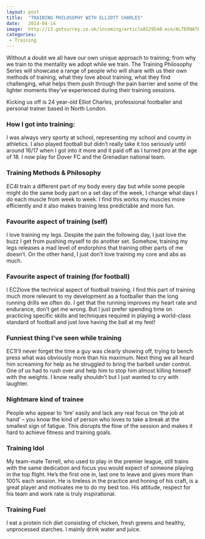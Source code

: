 ```yaml
---
layout: post
title:  "TRAINING PHILOSOPHY WITH ELLIOTT CHARLES"
date:   2014-04-14
image:  http://i3.getsurrey.co.uk/incoming/article8129540.ece/ALTERNATES/s615/Charles.jpg
categories:
 - Training
---
```


Without a doubt we all have our own unique approach to training; from why we train to the mentality we adopt while we train. The Training Philosophy Series will showcase a range of people who will share with us their own methods of training, what they love about training, what they find challenging, what helps them push through the pain barrier and some of the lighter moments they’ve experienced during their training sessions.

Kicking us off is 24 year-old Elliot Charles, professional footballer and personal trainer based in North London.

### How I got into training:

I was always very sporty at school, representing my school and county in athletics.  I also played football but didn’t really take it too seriously until around 16/17 when I got into it more and it paid off as I turned pro at the age of 18.  I now play for Dover FC and the Grenadian national team.

### Training Methods & Philosophy

EC4I train a different part of my body every day but while some people might do the same body part on a set day of the week, I change what days I do each muscle from week to week.  I find this works my muscles more efficiently and it also makes training less predictable and more fun.

### Favourite aspect of training (self)

I love training my legs. Despite the pain the following day, I just love the buzz I get from pushing myself to do another set. Somehow, training my legs releases a mad level of endorphins that training other parts of me doesn’t. On the other hand, I just don’t love training my core and abs as much.

### Favourite aspect of training (for football)

I EC2love the technical aspect of football training. I find this part of training much more relevant to my development as a footballer than the long running drills we often do. I get that the running improves my heart rate and endurance, don’t get me wrong. But I just prefer spending time on practicing specific skills and techniques required in playing a world-class standard of football and just love having the ball at my feet!

### Funniest thing I’ve seen while training

EC1I’ll never forget the time a guy was clearly showing off, trying to bench press what was obviously more than his maximum.  Next thing we all heard him screaming for help as he struggled to bring the barbell under control.  One of us had to rush over and help him to stop him almost killing himself with the weights.  I know really shouldn’t but I just wanted to cry with laughter.

### Nightmare kind of trainee

People who appear to ‘tire’ easily and lack any real focus on ‘the job at hand’ –  you know the kind of person who loves to take a break at the smallest sign of fatigue.  This disrupts the flow of the session and makes it hard to achieve fitness and training goals.

### Training Idol

My team-mate Terrell, who used to play in the premier league, still trains with the same dedication and focus you would expect of someone playing in the top flight.  He’s the first one in, last one to leave and gives more than 100% each session.  He is tireless in the practice and honing of his craft, is a great player and motivates me to do my best too.  His attitude, respect for his team and work rate is truly inspirational.

### Training Fuel

I eat a protein rich diet consisting of chicken, fresh greens and healthy, unprocessed starches. I mainly drink water and juice.
